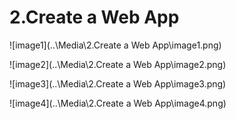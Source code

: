 # 2.Create a Web App

![image1](..\Media\2.Create a Web App\image1.png)

![image2](..\Media\2.Create a Web App\image2.png)

![image3](..\Media\2.Create a Web App\image3.png)

![image4](..\Media\2.Create a Web App\image4.png)